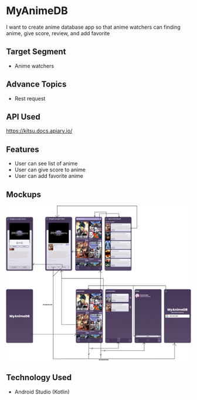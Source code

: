 # MyAnimeDB

I want to create anime database app so that anime watchers can finding anime, give score, review, and add favorite

## Target Segment

- Anime watchers

## Advance Topics

- Rest request

## API Used

https://kitsu.docs.apiary.io/

## Features

- User can see list of anime
- User can give score to anime
- User can add favorite anime

## Mockups

![](https://github.com/mekas/mb1313600022/blob/master/1313618030/MyAnimeDBMockup-v2.jpg)

## Technology Used

- Android Studio (Kotlin)
